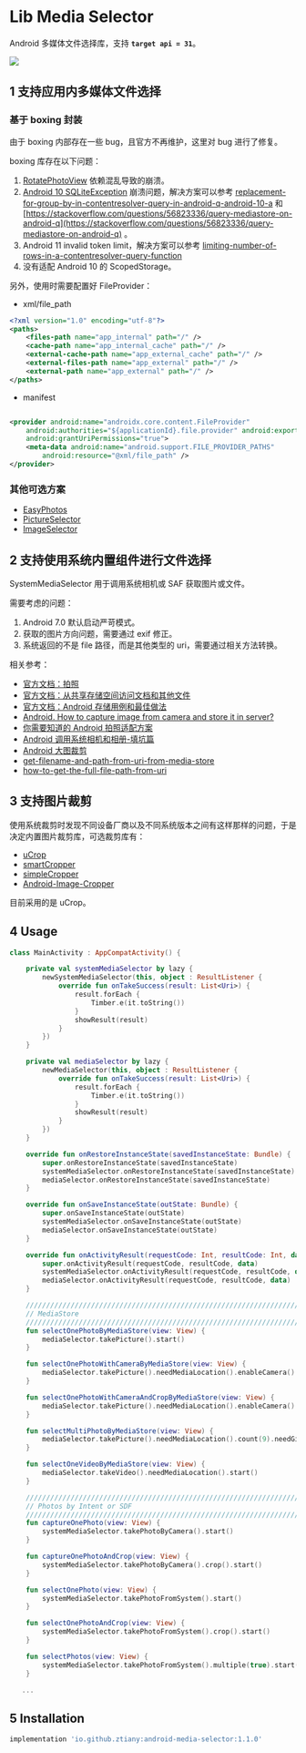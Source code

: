 # Lib Media Selector

Android 多媒体文件选择库，支持 **`target api = 31`**。

![](media-selector.jpg)

## 1 支持应用内多媒体文件选择

### 基于 boxing 封装

由于 boxing 内部存在一些 bug，且官方不再维护，这里对 bug 进行了修复。

boxing 库存在以下问题：

1. [RotatePhotoView](https://github.com/ChenSiLiang/RotatePhotoView) 依赖混乱导致的崩溃。
2. [Android 10 SQLiteException](https://github.com/bilibili/boxing/issues/154)
   崩溃问题，解决方案可以参考  [replacement-for-group-by-in-contentresolver-query-in-android-q-android-10-a](https://stackoverflow.com/questions/60623594/replacement-for-group-by-in-contentresolver-query-in-android-q-android-10-a)
   和 [https://stackoverflow.com/questions/56823336/query-mediastore-on-android-q](https://stackoverflow.com/questions/56823336/query-mediastore-on-android-q)
   。
3. Android 11 invalid token
   limit，解决方案可以参考 [limiting-number-of-rows-in-a-contentresolver-query-function](https://stackoverflow.com/questions/10390577/limiting-number-of-rows-in-a-contentresolver-query-function)
4. 没有适配 Android 10 的 ScopedStorage。

另外，使用时需要配置好 FileProvider：

- xml/file_path

```xml
<?xml version="1.0" encoding="utf-8"?>
<paths>
    <files-path name="app_internal" path="/" />
    <cache-path name="app_internal_cache" path="/" />
    <external-cache-path name="app_external_cache" path="/" />
    <external-files-path name="app_external" path="/" />
    <external-path name="app_external" path="/" />
</paths>
```

- manifest

```xml

<provider android:name="androidx.core.content.FileProvider"
    android:authorities="${applicationId}.file.provider" android:exported="false"
    android:grantUriPermissions="true">
    <meta-data android:name="android.support.FILE_PROVIDER_PATHS"
        android:resource="@xml/file_path" />
</provider>
```

### 其他可选方案

- [EasyPhotos](https://github.com/HuanTanSheng/EasyPhotos)
- [PictureSelector](https://github.com/LuckSiege/PictureSelector)
- [ImageSelector](https://github.com/smuyyh/ImageSelector)

## 2 支持使用系统内置组件进行文件选择

SystemMediaSelector 用于调用系统相机或 SAF 获取图片或文件。

需要考虑的问题：

1. Android 7.0 默认启动严苛模式。
2. 获取的图片方向问题，需要通过 exif 修正。
3. 系统返回的不是 file 路径，而是其他类型的 uri，需要通过相关方法转换。

相关参考：

- [官方文档：拍照](https://developer.android.com/training/camera/photobasics)
- [官方文档：从共享存储空间访问文档和其他文件](https://developer.android.com/training/data-storage/shared/documents-files?hl=zh-cn)
- [官方文档：Android 存储用例和最佳做法](https://developer.android.com/training/data-storage/use-cases?hl=zh-cn#capture-image-media)
- [Android. How to capture image from camera and store it in server?](https://stackoverflow.com/questions/53645370/android-how-to-capture-image-from-camera-and-store-it-in-server)
- [你需要知道的 Android 拍照适配方案](http://www.jianshu.com/p/f269bcda335f)
- [Android 调用系统相机和相册-填坑篇](http://wuxiaolong.me/2016/05/24/Android-Photograph-Album2/)
- [Android 大图裁剪](http://ryanhoo.github.io/blog/2014/06/03/the-ultimate-approach-to-crop-photos-on-android-2/)
- [get-filename-and-path-from-uri-from-media-store](https://stackoverflow.com/questions/3401579/get-filename-and-path-from-uri-from-mediastore)
- [how-to-get-the-full-file-path-from-uri](https://stackoverflow.com/questions/13209494/how-to-get-the-full-file-path-from-uri)

## 3 支持图片裁剪

使用系统裁剪时发现不同设备厂商以及不同系统版本之间有这样那样的问题，于是决定内置图片裁剪库，可选裁剪库有：

- [uCrop](https://github.com/Yalantis/uCrop)
- [smartCropper](https://github.com/pqpo/SmartCropper)
- [simpleCropper](https://github.com/igreenwood/SimpleCropView)
- [Android-Image-Cropper](https://github.com/ArthurHub/Android-Image-Cropper)

目前采用的是 uCrop。

## 4 Usage

```kotlin
class MainActivity : AppCompatActivity() {

    private val systemMediaSelector by lazy {
        newSystemMediaSelector(this, object : ResultListener {
            override fun onTakeSuccess(result: List<Uri>) {
                result.forEach {
                    Timber.e(it.toString())
                }
                showResult(result)
            }
        })
    }

    private val mediaSelector by lazy {
        newMediaSelector(this, object : ResultListener {
            override fun onTakeSuccess(result: List<Uri>) {
                result.forEach {
                    Timber.e(it.toString())
                }
                showResult(result)
            }
        })
    }

    override fun onRestoreInstanceState(savedInstanceState: Bundle) {
        super.onRestoreInstanceState(savedInstanceState)
        systemMediaSelector.onRestoreInstanceState(savedInstanceState)
        mediaSelector.onRestoreInstanceState(savedInstanceState)
    }

    override fun onSaveInstanceState(outState: Bundle) {
        super.onSaveInstanceState(outState)
        systemMediaSelector.onSaveInstanceState(outState)
        mediaSelector.onSaveInstanceState(outState)
    }

    override fun onActivityResult(requestCode: Int, resultCode: Int, data: Intent?) {
        super.onActivityResult(requestCode, resultCode, data)
        systemMediaSelector.onActivityResult(requestCode, resultCode, data)
        mediaSelector.onActivityResult(requestCode, resultCode, data)
    }

    ///////////////////////////////////////////////////////////////////////////
    // MediaStore
    ///////////////////////////////////////////////////////////////////////////
    fun selectOnePhotoByMediaStore(view: View) {
        mediaSelector.takePicture().start()
    }

    fun selectOnePhotoWithCameraByMediaStore(view: View) {
        mediaSelector.takePicture().needMediaLocation().enableCamera().start()
    }

    fun selectOnePhotoWithCameraAndCropByMediaStore(view: View) {
        mediaSelector.takePicture().needMediaLocation().enableCamera().crop().needGif().start()
    }

    fun selectMultiPhotoByMediaStore(view: View) {
        mediaSelector.takePicture().needMediaLocation().count(9).needGif().start()
    }

    fun selectOneVideoByMediaStore(view: View) {
        mediaSelector.takeVideo().needMediaLocation().start()
    }

    ///////////////////////////////////////////////////////////////////////////
    // Photos by Intent or SDF
    ///////////////////////////////////////////////////////////////////////////
    fun captureOnePhoto(view: View) {
        systemMediaSelector.takePhotoByCamera().start()
    }

    fun captureOnePhotoAndCrop(view: View) {
        systemMediaSelector.takePhotoByCamera().crop().start()
    }

    fun selectOnePhoto(view: View) {
        systemMediaSelector.takePhotoFromSystem().start()
    }

    fun selectOnePhotoAndCrop(view: View) {
        systemMediaSelector.takePhotoFromSystem().crop().start()
    }

    fun selectPhotos(view: View) {
        systemMediaSelector.takePhotoFromSystem().multiple(true).start()
    }

   ...

```

## 5 Installation

```groovy
implementation 'io.github.ztiany:android-media-selector:1.1.0'
```
